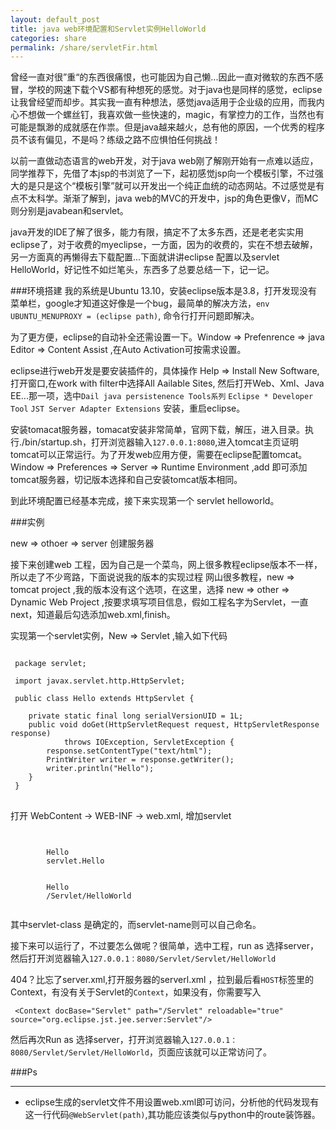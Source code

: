 ```yaml
---
layout: default_post
title: java web环境配置和Servlet实例HelloWorld 
categories: share
permalink: /share/servletFir.html
---
```


曾经一直对很”重“的东西很痛恨，也可能因为自己懒...因此一直对微软的东西不感冒，学校的网速下载个VS都有种想死的感觉。对于java也是同样的感觉，eclipse让我曾经望而却步。其实我一直有种想法，感觉java适用于企业级的应用，而我内心不想做一个螺丝钉，我喜欢做一些快速的，magic，有掌控力的工作，当然也有可能是飘渺的成就感在作祟。但是java越来越火，总有他的原因，一个优秀的程序员不该有偏见，不是吗？练级之路不应惧怕任何挑战！

以前一直做动态语言的web开发，对于java web刚了解刚开始有一点难以适应，同学推荐下，先借了本jsp的书浏览了一下，起初感觉jsp向一个模板引擎，不过强大的是只是这个“模板引擎”就可以开发出一个纯正血统的动态网站。不过感觉是有点不太科学。渐渐了解到，java web的MVC的开发中，jsp的角色更像V，而MC则分别是javabean和servlet。

java开发的IDE了解了很多，能力有限，搞定不了太多东西，还是老老实实用eclipse了，对于收费的myeclipse，一方面，因为的收费的，实在不想去破解，另一方面真的再懒得去下载配置...下面就讲讲eclipse 配置以及servlet HelloWorld，好记性不如烂笔头，东西多了总要总结一下，记一记。

###环境搭建
我的系统是Ubuntu 13.10，安装eclipse版本是3.8，打开发现没有菜单栏，google才知道这好像是一个bug，最简单的解决方法，`env UBUNTU_MENUPROXY = (eclipse path)`, 命令行打开问题即解决。

为了更方便，eclipse的自动补全还需设置一下。Window => Prefenrence => java Editor => Content Assist ,在Auto Activation可按需求设置。

eclipse进行web开发是要安装插件的，具体操作 Help => Install New Software, 打开窗口,在work with filter中选择All Aailable Sites, 然后打开Web、Xml、Java EE...那一项，选中`Dail java persistenence Tools系列`  `Eclipse * Developer Tool`  `JST Server Adapter Extensions`
安装，重启eclipse。

安装tomacat服务器，tomacat安装非常简单，官网下载，解压，进入目录。执行./bin/startup.sh，打开浏览器输入`127.0.0.1:8080`,进入tomcat主页证明tomcat可以正常运行。为了开发web应用方便，需要在eclipse配置tomcat。 Window => Preferences => Server => Runtime Environment ,add 即可添加tomcat服务器，切记版本选择和自己安装tomcat版本相同。

到此环境配置已经基本完成，接下来实现第一个 servlet helloworld。

###实例

new => othoer => server 创建服务器

接下来创建web 工程，因为自己是一个菜鸟，网上很多教程eclipse版本不一样，所以走了不少弯路，下面说说我的版本的实现过程
网山很多教程，new => tomcat project ,我的版本没有这个选项，在这里，选择 new => other => Dynamic Web Project ,按要求填写项目信息，假如工程名字为Servlet，一直next，知道最后勾选添加web.xml,finish。 

实现第一个servlet实例，New => Servlet ,输入如下代码

<pre><code>
 package servlet;
 
 import javax.servlet.http.HttpServlet;

 public class Hello extends HttpServlet {
 
	private static final long serialVersionUID = 1L;
	public void doGet(HttpServletRequest request, HttpServletResponse response)
	 		throws IOException, ServletException {
		response.setContentType("text/html");
		PrintWriter writer = response.getWriter();
		writer.println("Hello");
	}
 } 
</code> </pre>

打开 WebContent -> WEB-INF -> web.xml, 增加servlet

<pre><code>
	<servlet>
		<servlet-name>Hello</servlet-name>
		<servlet-class>servlet.Hello</servlet-class>
	</servlet>
	<servlet-mapping>
		<servlet-name>Hello</servlet-name>
		<url-pattern>/Servlet/HelloWorld</url-pattern>
	</servlet-mapping>
</code></pre>

其中servlet-class 是确定的，而servlet-name则可以自己命名。

接下来可以运行了，不过要怎么做呢？很简单，选中工程，run as 选择server，然后打开浏览器输入`127.0.0.1：8080/Servlet/Servlet/HelloWorld`

404？比忘了server.xml,打开服务器的serverl.xml ，拉到最后看`HOST`标签里的Context，有没有关于Servlet的`Context`，如果没有，你需要写入

``` <Context docBase="Servlet" path="/Servlet" reloadable="true" source="org.eclipse.jst.jee.server:Servlet"/>```

然后再次Run as 选择server，打开浏览器输入`127.0.0.1：8080/Servlet/Servlet/HelloWorld`，页面应该就可以正常访问了。

###Ps
***

* eclipse生成的servlet文件不用设置web.xml即可访问，分析他的代码发现有这一行代码`@WebServlet(path)`,其功能应该类似与python中的route装饰器。	

